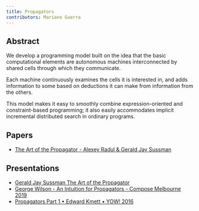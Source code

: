 ```yaml
---
title: Propagators
contributors: Mariano Guerra
---
```


## Abstract

We develop a programming model built on the idea that the basic computational elements are autonomous machines interconnected by shared cells through which they communicate.

Each machine continuously examines the cells it is interested in, and adds information to some based on deductions it can make from information from the others.

This model makes it easy to smoothly combine expression-oriented and constraint-based programming; it also easily accommodates implicit incremental distributed search in ordinary programs.

## Papers

- [The Art of the Propagator - Alexey Radul & Gerald Jay Sussman](https://citeseerx.ist.psu.edu/document?doi=755c48fd10aa303497ef849977c36529c0bb09ff&repid=rep1&type=pdf)

## Presentations

- [Gerald Jay Sussman The Art of the Propagator](https://www.youtube.com/watch?v=-hQFrKspQHA)
- [George Wilson - An Intuition for Propagators - Compose Melbourne 2019](https://www.youtube.com/watch?v=nY1BCv3xn24)
- [Propagators Part 1 • Edward Kmett • YOW! 2016](https://www.youtube.com/watch?v=tETbivwzXBM)
